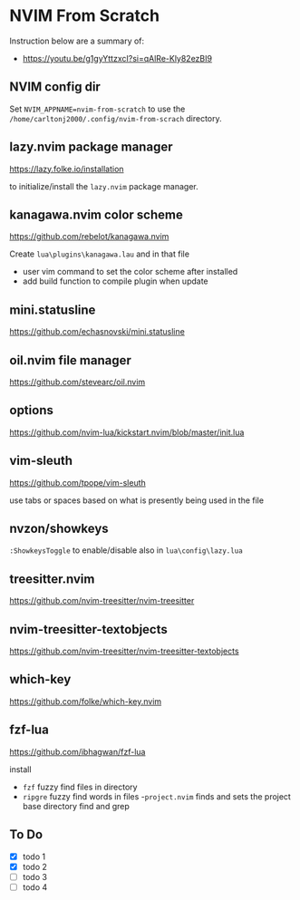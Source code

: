 # NVIM From Scratch

Instruction below are a summary of:

- https://youtu.be/g1gyYttzxcI?si=qAlRe-Kly82ezBI9

## NVIM config dir

Set
`NVIM_APPNAME=nvim-from-scratch`
to use the
`/home/carltonj2000/.config/nvim-from-scrach`
directory.

## lazy.nvim package manager

https://lazy.folke.io/installation

to initialize/install the `lazy.nvim` package manager.

## kanagawa.nvim color scheme

https://github.com/rebelot/kanagawa.nvim

Create `lua\plugins\kanagawa.lau` and in that file

- user vim command to set the color scheme after installed
- add build function to compile plugin when update

## mini.statusline

https://github.com/echasnovski/mini.statusline

## oil.nvim file manager

https://github.com/stevearc/oil.nvim

## options

https://github.com/nvim-lua/kickstart.nvim/blob/master/init.lua

## vim-sleuth

https://github.com/tpope/vim-sleuth

use tabs or spaces based on what is presently being used in the file

## nvzon/showkeys

`:ShowkeysToggle` to enable/disable also in `lua\config\lazy.lua`

## treesitter.nvim

https://github.com/nvim-treesitter/nvim-treesitter

## nvim-treesitter-textobjects

https://github.com/nvim-treesitter/nvim-treesitter-textobjects

## which-key

https://github.com/folke/which-key.nvim

## fzf-lua

https://github.com/ibhagwan/fzf-lua

install
- `fzf` fuzzy find files in directory
- `ripgre` fuzzy find words in files
-`project.nvim` finds and sets the project base directory find and grep


## To Do

- [X] todo 1
- [X] todo 2
- [ ] todo 3
- [ ] todo 4
